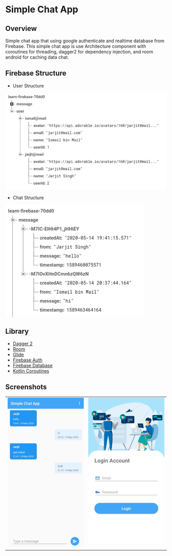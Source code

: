 # Simple Chat App

## Overview
Simple chat app that using google authenticate and realtime database from Firebase. This simple chat app is use Architecture component with coroutines for threading, dagger2 for dependency injection, and room android for caching data chat.

## Firebase Structure
- User Structure

![User Structure](screenshots/selection_01.png "User Structure")

- Chat Structure

![Chat Structure](screenshots/selection_02.png "Chat Structure")

## Library
- [Dagger 2](https://github.com/google/dagger)
- [Room](https://developer.android.com/topic/libraries/architecture/room)
- [Glide](https://github.com/bumptech/glide)
- [Firebase Auth](https://firebase.google.com/docs/auth?authuser=0)
- [Firebase Database](https://firebase.google.com/docs/database/android/start?authuser=0)
- [Kotlin Coroutines](https://github.com/Kotlin/kotlinx.coroutines)

## Screenshots
<table>
        <tr>
<td><img src = "screenshots/selection_03.jpg"></td>
<td><img src = "screenshots/selection_04.jpg"></td>
        </tr>
</table>
